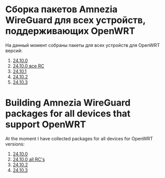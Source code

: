

# Сборка пакетов Amnezia WireGuard для всех устройств, поддерживающих OpenWRT

На данный момент собраны пакеты для всех устройств для OpenWRT версий:
1) [24.10.0](https://github.com/ag2351747/awg-openwrt-24.10.0/releases/tag/v24.10.0)
2) [24.10.0 все RC](https://github.com/ag2351747/awg-openwrt-24.10.0/releases)
3) [24.10.1](https://github.com/ag2351747/awg-openwrt-24.10.0/releases/tag/v24.10.1)
4) [24.10.2](https://github.com/ag2351747/awg-openwrt-24.10.0/releases/tag/v24.10.2)
5) [24.10.3](https://github.com/ag2351747/awg-openwrt-24.10.0/releases/tag/v24.10.3)





# Building Amnezia WireGuard packages for all devices that support OpenWRT

At the moment I have collected packages for all devices for OpenWRT versions:
1) [24.10.0](https://github.com/ag2351747/awg-openwrt-24.10.0/releases/tag/v24.10.0)
2) [24.10.0 all RC's](https://github.com/ag2351747/awg-openwrt-24.10.0/releases)
3) [24.10.2](https://github.com/ag2351747/awg-openwrt-24.10.0/releases/tag/v24.10.2)
4) [24.10.3](https://github.com/ag2351747/awg-openwrt-24.10.0/releases/tag/v24.10.3)

